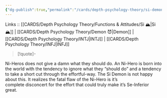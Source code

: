 ```yaml
---
{"dg-publish":true,"permalink":"/cards/depth-psychology-theory/si-demon/","created":"2023-01-05T12:12:41.726+01:00","updated":"2023-04-08T19:12:06.264+02:00"}
---
```


Links :: [[CARDS/Depth Psychology Theory/Functions & Attitudes/Si 🏔️\|Si 🏔️]] | [[CARDS/Depth Psychology Theory/Demon 😈\|Demon]] | [[CARDS/Depth Psychology Theory/INTJ\|INTJ]] | [[CARDS/Depth Psychology Theory/INFJ\|INFJ]] 

> [!quote]- 
> 
<div class="transclusion internal-embed is-loaded"><div class="markdown-embed">



Ni-Heros does not give a damn what they should do. An Ni-Hero is born into the world with the tendency to ignore what they “should do” and a tendency to take a short cut through the effortful-way. The Si Demon is not happy about this. It realizes the fatal flaw of the Ni-Hero is it’s complete disconcert for the effort that could truly make it’s Se-Inferior great. 

</div></div>
